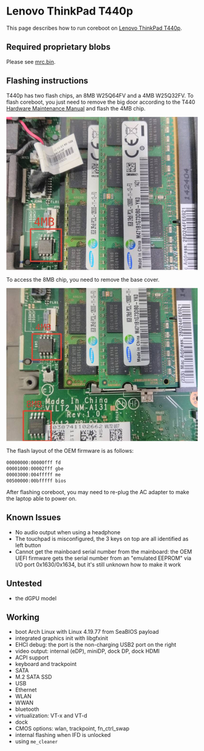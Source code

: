 # Lenovo ThinkPad T440p

This page describes how to run coreboot on [Lenovo ThinkPad T440p].

## Required proprietary blobs

Please see [mrc.bin](../../northbridge/intel/haswell/mrc.bin).

## Flashing instructions

T440p has two flash chips, an 8MB W25Q64FV and a 4MB W25Q32FV. To flash
coreboot, you just need to remove the big door according to the T440
[Hardware Maintenance Manual] and flash the 4MB chip.

![T440p flash chip](t440p_flash_chip.jpg)

To access the 8MB chip, you need to remove the base cover.

![T440p 8MB flash chip](t440p_all_flash_chips.jpg)

The flash layout of the OEM firmware is as follows:

    00000000:00000fff fd
    00001000:00002fff gbe
    00003000:004fffff me
    00500000:00bfffff bios

After flashing coreboot, you may need to re-plug the AC adapter to make
the laptop able to power on.

## Known Issues

- No audio output when using a headphone
- The touchpad is misconfigured, the 3 keys on top are all identified
  as left button
- Cannot get the mainboard serial number from the mainboard: the OEM
  UEFI firmware gets the serial number from an "emulated EEPROM" via
  I/O port 0x1630/0x1634, but it's still unknown how to make it work

## Untested

- the dGPU model

## Working

- boot Arch Linux with Linux 4.19.77 from SeaBIOS payload
- integrated graphics init with libgfxinit
- EHCI debug: the port is the non-charging USB2 port on the right
- video output: internal (eDP), miniDP, dock DP, dock HDMI
- ACPI support
- keyboard and trackpoint
- SATA
- M.2 SATA SSD
- USB
- Ethernet
- WLAN
- WWAN
- bluetooth
- virtualization: VT-x and VT-d
- dock
- CMOS options: wlan, trackpoint, fn_ctrl_swap
- internal flashing when IFD is unlocked
- using `me_cleaner`

[Lenovo ThinkPad T440p]: https://pcsupport.lenovo.com/us/zh/products/laptops-and-netbooks/thinkpad-t-series-laptops/thinkpad-t440p
[Hardware Maintenance Manual]: https://download.lenovo.com/ibmdl/pub/pc/pccbbs/mobiles_pdf/t440p_hmm_en_sp40a25467_04.pdf
